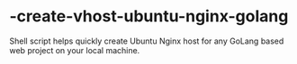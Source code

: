# -create-vhost-ubuntu-nginx-golang
Shell script helps quickly create Ubuntu Nginx host for any GoLang based web project on your local machine.
